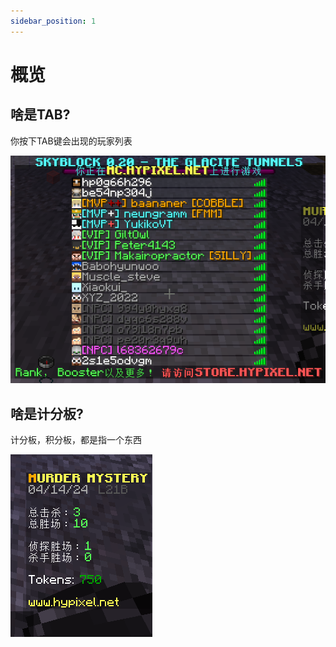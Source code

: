 ```yaml
---
sidebar_position: 1
---
```


# 概览

## 啥是TAB?

你按下TAB键会出现的玩家列表

![](_images/啥是TAB.png)

## 啥是计分板?

计分板，积分板，都是指一个东西

![](_images/啥是计分板.png)
